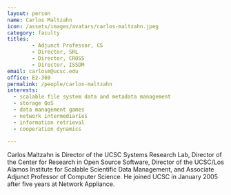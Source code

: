 ```yaml
---
layout: person
name: Carlos Maltzahn
icon: /assets/images/avatars/carlos-maltzahn.jpeg
category: faculty
titles: 
        - Adjunct Professor, CS
        - Director, SRL 
        - Director, CROSS 
        - Director, ISSDM
email: carlosm@ucsc.edu
office: E2-369
permalink: /people/carlos-maltzahn
interests: 
  - scalable file system data and metadata management
  - storage QoS
  - data management games
  - network intermediaries 
  - information retrieval
  - cooperation dynamics
  
---
```


Carlos Maltzahn is Director of the UCSC Systems Research Lab, Director of the Center for 
Research in Open Source Software, Director of the UCSC/Los Alamos Institute for Scalable 
Scientific Data Management, and Associate Adjunct Professor of Computer Science. 
He joined UCSC in January 2005 after five years at Network Appliance.